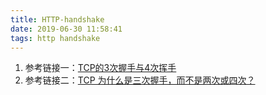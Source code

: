 ```yaml
---
title: HTTP-handshake
date: 2019-06-30 11:58:41
tags: http handshake
---
```


1. 参考链接一：[TCP的3次握手与4次挥手](https://juejin.im/post/5b1d34eb6fb9a01e7d5c3e25)
2. 参考链接二：[TCP 为什么是三次握手，而不是两次或四次？](https://www.zhihu.com/question/24853633)
